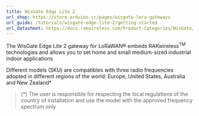 ```yaml
---
title: WisGate Edge Lite 2
url_shop: https://store.arduino.cc/pages/wisgate-lora-gateways
url_guide: /tutorials/wisgate-edge-lite-2/getting-started
url_datasheet: https://docs.rakwireless.com/Product-Categories/WisGate/RAK7268/Datasheet
---
```


The WisGate Edge Lite 2 gateway for LoRaWAN® embeds RAKwireless<sup>TM</sup> technologies and allows you to set home and small medium-sized industrial indoor applications

Different models (SKU) are compatibles with three radio frequencies adopted in different regions of the world: Europe, United States, Australia and New Zealand*

>(*) The user is responsible for respecting the local regulations of the country of installation and use the model with the approved frequency spectrum only